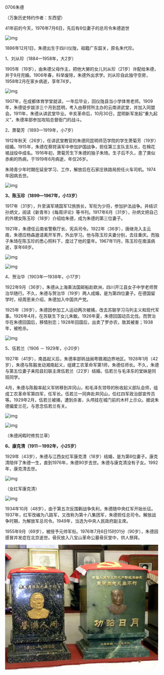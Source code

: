 0706朱德



（万象历史特约作者：东西望）

41年前的今天，1976年7月6日，先后有6位妻子的总司令朱德逝世

![img](file:///Users/liangqiang/git/WanxiangWrite/E%E5%8E%86%E5%8F%B2%E4%BB%8A%E5%A4%A9/2017%E5%B9%B47%E6%9C%88/0706%E6%9C%B1%E5%BE%B7x/天天快报_files/0(1))

1886年12月1日，朱德出生于四川仪陇，祖籍广东韶关，原名朱代珍。

1、刘从珍（1884—1958年，大2岁）

1905年（19岁），由朱德父母作主，把他大舅的女儿刘从珍（21岁）许配给朱德，并于9月完婚。1906年春，科举废除，朱德外出求学。刘从珍自此独守空房，1958年2月在家乡病逝，享年74岁。

![img](file:///Users/liangqiang/git/WanxiangWrite/E%E5%8E%86%E5%8F%B2%E4%BB%8A%E5%A4%A9/2017%E5%B9%B47%E6%9C%88/0706%E6%9C%B1%E5%BE%B7x/天天快报_files/0(2))

1907年，在成都体育学堂就读，一年后毕业，回仪陇县当小学体育老师。1909年，朱德徒步跋涉三个月到昆明，考入由蔡锷所主办的云南讲武堂，并加入同盟会。1911年，朱德从讲武堂毕业。辛亥革命后，10月30日，昆明新军发起“重九起义”，朱德率部参加攻陷总督衙门的战斗。

2、萧菊芳（1893—1919年，小7岁）

1912年秋天（26岁），任讲武堂教官的朱德同昆明师范学院的学生萧菊芳（19岁）结婚。1915年，朱德在蔡锷滇军中参加护国战争，担任第三支队支队长，在棉花坡战役中成名。1916年初，萧菊芳生下朱德的独子朱琦。生子后不久，患了类似赤痢的热病，于1919年6月病逝，年仅26岁。

朱琦青少年时期在延安学习、工作，解放后在石家庄铁路局担任火车司机。1974年因病去世。

![img](file:///Users/liangqiang/git/WanxiangWrite/E%E5%8E%86%E5%8F%B2%E4%BB%8A%E5%A4%A9/2017%E5%B9%B47%E6%9C%88/0706%E6%9C%B1%E5%BE%B7x/天天快报_files/0(3))

**3、陈玉珍（1899—1967年，小13岁）**

1917年（31岁），升至滇军靖国军12旅旅长，军衔为少将，参加护法战争。并结识孙炳文，阅读《新青年》《每周评论》等书刊。1917年6月（31岁），孙炳文把自己的外甥女陈玉珍（18岁）介绍给朱德，成为朱德的第三位妻子。

1921年，朱德任云南省警察厅长、宪兵司令。1922年（36岁），唐继尧入主云南，朱德应杨森遨请离开军界，外出学习。他与陈玉珍夫妻分别，去往重庆。而独子朱琦在陈玉珍的悉心照料下，度过了他的童年。1967年11月，陈玉珍在南溪病逝，享年68岁。

![img](file:///Users/liangqiang/git/WanxiangWrite/E%E5%8E%86%E5%8F%B2%E4%BB%8A%E5%A4%A9/2017%E5%B9%B47%E6%9C%88/0706%E6%9C%B1%E5%BE%B7x/天天快报_files/0(4))

![img](file:///Users/liangqiang/git/WanxiangWrite/E%E5%8E%86%E5%8F%B2%E4%BB%8A%E5%A4%A9/2017%E5%B9%B47%E6%9C%88/0706%E6%9C%B1%E5%BE%B7x/天天快报_files/0(5))

4、贺治华（1903年—1938年，小17岁）

1922年9月（36岁），朱德从上海乘法国邮船赴欧洲，四川开江县女子中学老师贺治华随行。不久，朱德与贺治华（19岁）两人成婚，是为第四位妻子。在德国留学时，经周恩来介绍，朱德加入中国共产党。

1925年（39岁），朱德因参加工人运动两次被捕，改去苏联学习马列主义和现代军事。1926年4月，在苏联生下女儿朱敏。1926年夏，朱德回国动员北伐。而贺治华在朱德回国后，移情别恋；1928年回国后，出卖了罗亦农，致其被害；1938年，被枪杀。

![img](file:///Users/liangqiang/git/WanxiangWrite/E%E5%8E%86%E5%8F%B2%E4%BB%8A%E5%A4%A9/2017%E5%B9%B47%E6%9C%88/0706%E6%9C%B1%E5%BE%B7x/天天快报_files/0(6))

5、伍若兰（1906 － 1929年，小20岁）

1927年（41岁），南昌起义后，朱德率部转战闽粤赣湘边界地区。1928年1月（42岁），朱德与陈毅发动湘南起义，组建工农革命军第1师，朱德任师长。不久，朱德与第五位妻子耒阳县妇联主席伍若兰（22岁）结婚。伍若兰与毛泽东的堂妹是同班同学。

4月，朱德与陈毅率起义军转移到井冈山，和毛泽东领导的秋收起义部队会师，组成工农革命军第四军，任军长。伍若兰一同奔赴井冈山，任红四军政治部宣传员等。1929年2月，伍若兰被捕，遭到杀害，头颅挂在城门前的木杆上示众。据说朱德偏爱兰花，与思念伍若兰有关。

![img](file:///Users/liangqiang/git/WanxiangWrite/E%E5%8E%86%E5%8F%B2%E4%BB%8A%E5%A4%A9/2017%E5%B9%B47%E6%9C%88/0706%E6%9C%B1%E5%BE%B7x/天天快报_files/0(7))

![img](file:///Users/liangqiang/git/WanxiangWrite/E%E5%8E%86%E5%8F%B2%E4%BB%8A%E5%A4%A9/2017%E5%B9%B47%E6%9C%88/0706%E6%9C%B1%E5%BE%B7x/天天快报_files/0(8))

（朱德闲暇时修剪兰草）

**6、康克清（1911－1992年，小25岁）**

1929年（43岁），朱德与江西女红军康克清（18岁）结婚，是为第6位妻子。康克清陪伴了朱德一生，直到1976年，朱德90岁去世。朱德与康克清没有子女。1992年，康克清去世。

![img](file:///Users/liangqiang/git/WanxiangWrite/E%E5%8E%86%E5%8F%B2%E4%BB%8A%E5%A4%A9/2017%E5%B9%B47%E6%9C%88/0706%E6%9C%B1%E5%BE%B7x/天天快报_files/0(9))

（女红军康克清）

![img](file:///Users/liangqiang/git/WanxiangWrite/E%E5%8E%86%E5%8F%B2%E4%BB%8A%E5%A4%A9/2017%E5%B9%B47%E6%9C%88/0706%E6%9C%B1%E5%BE%B7x/天天快报_files/0(10))



1934年10月（48岁），由于第五次反围剿战争失利，朱德随中央红军开始长征。1937年，红军改编为八路军，又改称为第十八集团军，朱德担任总司令。解放战争时期，为解放军总司令。1949年，当选为中央人民政府副主席。

1955年9月（69岁），被授予元帅军衔。1976年7月6日15时01分（90岁），朱德因感冒并发症在北京逝世。骨灰放入八宝山革命公墓骨灰堂中，供人祭拜。

![朱德骨灰](朱德骨灰.jpg)